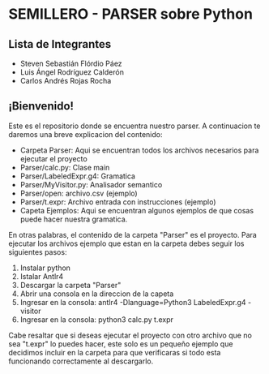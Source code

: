 # SEMILLERO - PARSER sobre Python
## Lista de Integrantes

- Steven Sebastián Flórdio Páez
- Luis Ángel Rodríguez Calderón
- Carlos Andrés Rojas Rocha


## ¡Bienvenido!

Este es el repositorio donde se encuentra nuestro parser. A continuacion te daremos una breve explicacion del contenido:

- Carpeta Parser: Aqui se encuentran todos los archivos necesarios para ejecutar el proyecto
- Parser/calc.py: Clase main 
- Parser/LabeledExpr.g4: Gramatica
- Parser/MyVisitor.py: Analisador semantico
- Parser/open: archivo.csv (ejemplo)
- Parser/t.expr: Archivo entrada con instrucciones (ejemplo)
- Capeta Ejemplos: Aqui se encuentran algunos ejemplos de que cosas puede hacer nuestra gramatica.




En otras palabras, el contenido de la carpeta "Parser" es el proyecto. Para ejecutar los archivos ejemplo que estan en la carpeta debes seguir los siguientes pasos:

1. Instalar python
2. Istalar Antlr4
3. Descargar la carpeta "Parser"
4. Abrir una consola en la direccion de la capeta
5. Ingresar en la consola: antlr4 -Dlanguage=Python3 LabeledExpr.g4 -visitor
6. Ingresar en la consola: python3 calc.py t.expr

Cabe resaltar que si deseas ejecutar el proyecto con otro archivo que no sea "t.expr" lo puedes hacer, este solo es un pequeño ejemplo que decidimos incluir en la carpeta para que verificaras si todo esta funcionando correctamente al descargarlo.
